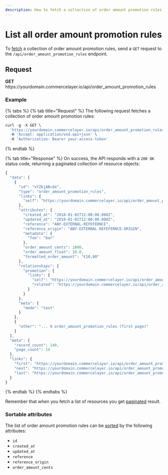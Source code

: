 ```yaml
---
description: How to fetch a collection of order amount promotion rules via API
---
```


# List all order amount promotion rules

To <a href="https://docs.commercelayer.io/developers/fetching-resources" target="_blank">fetch</a> a collection of order amount promotion rules, send a `GET` request to the `/api/order_amount_promotion_rules` endpoint.

## Request

**GET** https://<i></i>yourdomain.commercelayer.io/api/order_amount_promotion_rules

### **Example**

{% tabs %}
{% tab title="Request" %}
The following request fetches a collection of order amount promotion rules:

```javascript
curl -g -X GET \
  'https://yourdomain.commercelayer.io/api/order_amount_promotion_rules/' \
  -H 'Accept: application/vnd.api+json' \
  -H 'Authorization: Bearer your-access-token'
```
{% endtab %}

{% tab title="Response" %}
On success, the API responds with a `200 OK` status code, returning a paginated collection of resource objects:

```javascript
{
  "data": [
    {
      "id": "xYZkjABcde",
      "type": "order_amount_promotion_rules",
      "links": {
        "self": "https://yourdomain.commercelayer.io/api/order_amount_promotion_rules/xYZkjABcde"
      },
      "attributes": {
        "created_at": "2018-01-01T12:00:00.000Z",
        "updated_at": "2018-01-01T12:00:00.000Z",
        "reference": "ANY-EXTERNAL-REFEFERNCE",
        "reference_origin": "ANY-EXTERNAL-REFEFERNCE-ORIGIN",
        "metadata": {
          "foo": "bar"
        },
        "order_amount_cents": 1000,
        "order_amount_float": 10.0,
        "formatted_order_amount": "€10,00"
      },
      "relationships": {
        "promotion": {
          "links": {
            "self": "https://yourdomain.commercelayer.io/api/order_amount_promotion_rules/xYZkjABcde/relationships/promotion",
            "related": "https://yourdomain.commercelayer.io/api/order_amount_promotion_rules/xYZkjABcde/promotion"
          }
        }
      },
      "meta": {
        "mode": "test"
      }
    },
    {
      "other": "... 9 order_amount_promotion_rules (first page)"
    }
  ],
  "meta": {
    "record_count": 140,
    "page_count": 14
  },
  "links": {
    "first": "https://yourdomain.commercelayer.io/api/order_amount_promotion_rules?page[number]=1&page[size]=10",
    "next": "https://yourdomain.commercelayer.io/api/order_amount_promotion_rules?page[number]=2&page[size]=10",
    "last": "https://yourdomain.commercelayer.io/api/order_amount_promotion_rules?page[number]=14&page[size]=10"
  }
}
```
{% endtab %}
{% endtabs %}

Remember that when you fetch a list of resources you get <a href="https://docs.commercelayer.io/developers/pagination" target="_blank">paginated</a> result.

### Sortable attributes

The list of order amount promotion rules can be <a href="https://docs.commercelayer.io/developers/sorting-results" target="_blank">sorted</a> by the following attributes:

* `id`
* `created_at`
* `updated_at`
* `reference`
* `reference_origin`
* `order_amount_cents`

